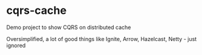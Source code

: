 # cqrs-cache

Demo project to show CQRS on distributed cache

Oversimplified, a lot of good things like Ignite, Arrow, Hazelcast, Netty - just ignored